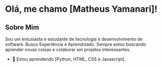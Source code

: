 # Olá, me chamo [Matheus Yamanari]!

## Sobre Mim

Sou um entusiasta e estudante de tecnologia e desenvolvimento de software. 
Busco Experiência e Aprendizado. 
Sempre estou buscando aprender novas coisas e colaborar em projetos interessantes.
- 🌱 Estou aprendendo [Python, HTML, CSS e Javascript].
